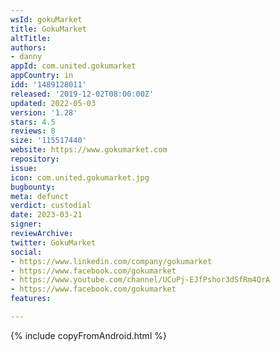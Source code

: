 ```yaml
---
wsId: gokuMarket
title: GokuMarket
altTitle: 
authors:
- danny
appId: com.united.gokumarket
appCountry: in
idd: '1489128011'
released: '2019-12-02T08:00:00Z'
updated: 2022-05-03
version: '1.28'
stars: 4.5
reviews: 8
size: '115517440'
website: https://www.gokumarket.com
repository: 
issue: 
icon: com.united.gokumarket.jpg
bugbounty: 
meta: defunct
verdict: custodial
date: 2023-03-21
signer: 
reviewArchive: 
twitter: GokuMarket
social:
- https://www.linkedin.com/company/gokumarket
- https://www.facebook.com/gokumarket
- https://www.youtube.com/channel/UCuPj-EJfPshor3dSfRm4QrA
- https://www.facebook.com/gokumarket
features: 

---
```


{% include copyFromAndroid.html %}
